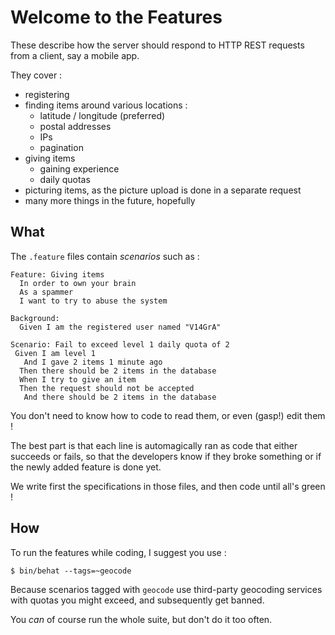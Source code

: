 Welcome to the Features
=======================

These describe how the server should respond to HTTP REST requests from a client,
say a mobile app.

They cover :
- registering
- finding items around various locations :
  - latitude / longitude (preferred)
  - postal addresses
  - IPs
  - pagination
- giving items
  - gaining experience
  - daily quotas
- picturing items, as the picture upload is done in a separate request
- many more things in the future, hopefully


What
----

The `.feature` files contain _scenarios_ such as :

``` gherkin
Feature: Giving items
  In order to own your brain
  As a spammer
  I want to try to abuse the system

Background:
  Given I am the registered user named "V14GrA"

Scenario: Fail to exceed level 1 daily quota of 2
 Given I am level 1
   And I gave 2 items 1 minute ago
  Then there should be 2 items in the database
  When I try to give an item
  Then the request should not be accepted
   And there should be 2 items in the database
```

You don't need to know how to code to read them, or even (gasp!) edit them !

The best part is that each line is automagically ran as code that either
succeeds or fails, so that the developers know if they broke something
or if the newly added feature is done yet.

We write first the specifications in those files, and then code until all's green !


How
---

To run the features while coding, I suggest you use :

```
$ bin/behat --tags=~geocode
```

Because scenarios tagged with `geocode` use third-party geocoding services with
quotas you might exceed, and subsequently get banned.

You *can* of course run the whole suite, but don't do it too often.
